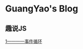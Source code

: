 # GuangYao's Blog


## 趣说JS
<a href="https://app.gitbook.com/@1597888126/s/guangyao-s-blog/javascript/qu-shuo-js-shi-jian-xun-huan">1————事件循环</a>
